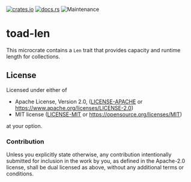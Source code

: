 [![crates.io](https://img.shields.io/crates/v/toad-len.svg)](https://crates.io/crates/toad-len)
[![docs.rs](https://docs.rs/toad-len/badge.svg)](https://docs.rs/toad-len/latest)
![Maintenance](https://img.shields.io/badge/maintenance-activly--developed-brightgreen.svg)

# toad-len

This microcrate contains a `Len` trait that provides capacity and runtime length
for collections.

## License

Licensed under either of

* Apache License, Version 2.0, ([LICENSE-APACHE](LICENSE-APACHE) or https://www.apache.org/licenses/LICENSE-2.0)
* MIT license ([LICENSE-MIT](LICENSE-MIT) or https://opensource.org/licenses/MIT)

at your option.

### Contribution

Unless you explicitly state otherwise, any contribution intentionally
submitted for inclusion in the work by you, as defined in the Apache-2.0
license, shall be dual licensed as above, without any additional terms or
conditions.
